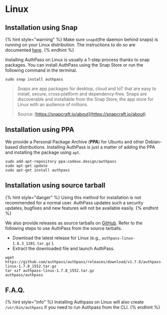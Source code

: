 # Linux

## Installation using Snap

{% hint style="warning" %}
Make sure `snapd`\(the daemon behind snaps\) is running on your Linux distribution. The instructions to do so are documented [here](https://snapcraft.io/docs/installing-snapd).
{% endhint %}

Installing AuthPass on Linux is usually a 1-step process thanks to snap packages. You can install AuthPass using the Snap Store or run the following command in the terminal.

```text
sudo snap install authpass
```

> Snaps are app packages for desktop, cloud and IoT that are easy to install, secure, cross‐platform and dependency‐free. Snaps are discoverable and installable from the Snap Store, the app store for Linux with an audience of millions.
>
> Source: [https://snapcraft.io/about](https://snapcraft.io/about)

## Installation using PPA

We provide a Personal Package Archive \(**PPA**\) for Ubuntu and other Debian-based distributions. Installing AuthPass is just a matter of adding the PPA and installing the package using `apt`.

```text
sudo add-apt-repository ppa:codeux.design/authpass
sudo apt-get update
sudo apt-get install authpass
```

## Installation using source tarball

{% hint style="danger" %}
Using this method for installation is not recommended for a normal user. AuthPass updates such a security updates, bugfixes and new features will not be available easily.
{% endhint %}

We also provide releases as source tarballs on [GitHub](https://github.com/authpass/authpass/releases). Refer to the following steps to use AuthPass from the source tarballs.

* Download the latest release for Linux \(e.g., `authpass-linux-1.6.3_1201.tar.gz` \).
* Extract the downloaded file and launch AuthPass.

```text
wget https://github.com/authpass/authpass/releases/download/v1.7.8/authpass-linux-1.7.8_1552.tar.gz
tar xzf authpass-linux-1.7.8_1552.tar.gz
authpass/authpass
```



## F.A.Q.

{% hint style="info" %}
Installing Authpass on Linux will also create `/usr/bin/authpass` if you need to run Authpass from the CLI.
{% endhint %}

